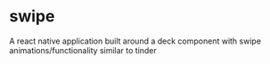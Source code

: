 # swipe
A react native application built around a deck component with swipe animations/functionality similar to tinder

